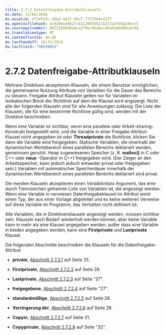 ```yaml
---
title: 2.7.2 Datenfreigabe-Attributklauseln
ms.date: 11/04/2016
ms.assetid: 47347d3c-18bd-441f-99cf-7737564c417f
ms.openlocfilehash: 4c9209a4d627c6212087b621b223a3fb81b48ce3
ms.sourcegitcommit: 6052185696adca270bc9bdbec45a626dd89cdcdd
ms.translationtype: MT
ms.contentlocale: de-DE
ms.lasthandoff: 10/31/2018
ms.locfileid: "50559652"
---
```

# <a name="272-data-sharing-attribute-clauses"></a>2.7.2 Datenfreigabe-Attributklauseln

Mehrere Direktiven akzeptieren-Klauseln, die einem Benutzer ermöglichen, die gemeinsame Nutzung Attribute von Variablen für die Dauer des Bereichs zu steuern. Freigabe Attribut Klauseln gelten nur für Variablen im lexikalischen Block der Richtlinie auf dem die Klausel wird angezeigt. Nicht alle der folgenden Klauseln sind für alle Anweisungen zulässig. Die Liste der Klauseln, die für eine bestimmte Richtlinie gültig sind, werden mit der Direktive beschrieben.

Wenn eine Variable ist sichtbar, wenn eine parallele oder Arbeit-sharing-Konstrukt festgestellt wird, und die Variable in einer Freigabe Attribut-Klausel nicht angegeben ist oder **Threadprivate** die Richtlinie, klicken Sie dann die Variable wird freigegeben. Statische Variablen, die innerhalb der dynamischen Wertebereich eines parallelen Bereichs deklariert werden, gemeinsam genutzt. Heap zugewiesenen Speicher (z. B. **malloc()** in C oder C++ oder **neue** -Operator in C++) freigegeben wird. (Der Zeiger an den Arbeitsspeicher, kann jedoch jedoch entweder privat oder freigegeben sein.) Variablen mit automatischer Speicherdauer innerhalb der dynamischen Wertebereich eines parallelen Bereichs deklariert sind privat.

Die meisten Klauseln akzeptieren einen *Variablenliste* Argument, das eine durch Trennzeichen getrennte Liste von Variablen ist, die angezeigt werden. Wenn eine Variable in verwiesen Datenfreigabeklausel im Attribut weist einen Typ, der aus einer Vorlage abgeleitet und es keine weiteren Verweise auf diese Variable im Programm, das Verhalten nicht definiert ist.

Alle Variablen, die in Direktivenklauseln angezeigt werden, müssen sichtbar sein. Klauseln nach Bedarf wiederholt werden können, aber keine Variable kann in mehr als eine Klausel angegeben werden, außer dass eine Variable in beiden angegeben werden, kann eine **Firstprivate** und **Lastprivate** Klausel.

Die folgenden Abschnitte beschreiben die Klauseln für die Datenfreigabe-Attribut:

- **private**, [Abschnitt 2.7.2.1](../../parallel/openmp/2-7-2-1-private.md) auf Seite 25.

- **Firstprivate**, [Abschnitt 2.7.2.2](../../parallel/openmp/2-7-2-2-firstprivate.md) auf Seite 26.

- **Lastprivate**, [Abschnitt 2.7.2.3](../../parallel/openmp/2-7-2-3-lastprivate.md) auf Seite "27".

- **freigegebene**, [Abschnitt 2.7.2.4](../../parallel/openmp/2-7-2-4-shared.md) auf Seite "27".

- **standardmäßige**, [Abschnitt 2.7.2.5](../../parallel/openmp/2-7-2-5-default.md) auf Seite 28.

- **Verringerung der**, [Abschnitt 2.7.2.6](../../parallel/openmp/2-7-2-6-reduction.md) auf Seite 28.

- **Copyin**, [Abschnitt 2.7.2.7](../../parallel/openmp/2-7-2-7-copyin.md) auf Seite 31.

- **Copyprivate**, [Abschnitt 2.7.2.8](../../parallel/openmp/2-7-2-8-copyprivate.md) auf Seite "32".